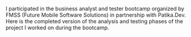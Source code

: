 I participated in the business analyst and tester bootcamp organized by FMSS (Future Mobile Software Solutions) in partnership with Patika.Dev. Here is the completed version of the analysis and testing phases of the project I worked on during the bootcamp.
